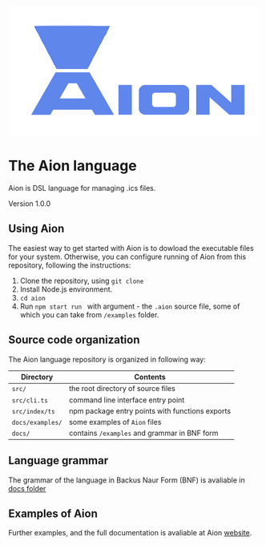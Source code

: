 <p align="center">
  <img src="docs/img/huge_logo.png" alt="Logo">
</p>

# The Aion language

Aion is DSL language for managing .ics files.  

Version 1.0.0

## Using Aion

The easiest way to get started with Aion is to dowload the executable files for your system. Otherwise, you can configure running of Aion from this repository, following the instructions:

1) Clone the repository, using `git clone`
2) Install Node.js environment.
3) `cd aion`
4) Run `npm start run ` with argument - the `.aion` source file, some of which you can take from `/examples` folder.

## Source code organization

The Aion language repository is organized in following way:


| Directory         | Contents                                                           |
| -                 | -                                                                  |
| `src/`           | the root directory of source files |
| `src/cli.ts`            | command line interface entry point                         |
| `src/index/ts`        | npm package entry points with functions exports                                           |
| `docs/examples/`        | some examples of `Aion` files                                      |
| `docs/`            | contains `/examples` and grammar in BNF form                                             |

## Language grammar

The grammar of the language in Backus Naur Form (BNF) is avaliable in [docs folder](docs\grammar_BNF.md)

## Examples of Aion 

Further examples, and the full documentation is avaliable at Aion [website](https://aion-ics.github.io/). 